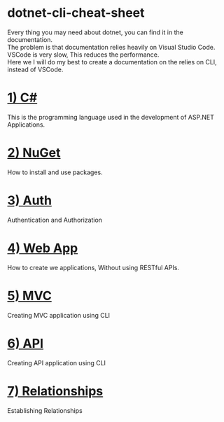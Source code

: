 # dotnet-cli-cheat-sheet


Every thing you may need about dotnet, you can find 
it in the documentation.  
The problem is that documentation relies heavily 
on Visual Studio Code.   
VSCode is very slow, This reduces the performance.  
Here we I will do my best to create a 
documentation on the relies on CLI, instead of VSCode. 





<h1>
<a href="cs/README.md">1) C#</a>
</h1>

This is the programming language used in the development of 
ASP.NET Applications.





<h1>
<a href="nuget/README.md">2) NuGet</a>
</h1>
How to install and use packages.









<h1>
<a href="auth/README.md">
3) Auth</a>
</h1>
Authentication and Authorization











<h1>
<a href="webapp/README.md">4) Web App</a>
</h1>
How to create we applications, Without using RESTful APIs.




<h1>
<a href="mvc/README.md">
5) MVC</a>
</h1>
Creating MVC application using CLI







<h1>
<a href="api/README.md">
6) API</a>
</h1>
Creating API application using CLI





<h1>
<a href="relationships/README.md">
7) Relationships</a>
</h1>
Establishing Relationships













